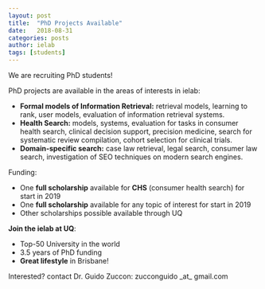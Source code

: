 ```yaml
---
layout: post
title:  "PhD Projects Available"
date:   2018-08-31
categories: posts
author: ielab
tags: [students]
---
```


We are recruiting PhD students!

PhD projects are available in the areas of interests in ielab:

 * **Formal models of Information Retrieval:** retrieval models, learning to rank, user models, evaluation of information retrieval systems.
 * **Health Search:** models, systems, evaluation for tasks in consumer health search, clinical decision support, precision medicine, search for systematic review compilation, cohort selection for clinical trials.
 * **Domain-specific search:** case law retrieval, legal search, consumer law search, investigation of SEO techniques on modern search engines.
 
Funding:

 * One **full scholarship** available for **CHS** (consumer health search) for start in 2019
 * One **full scholarship** available for any topic of interest for start in 2019
 * Other scholarships possible available through UQ
 
**Join the ielab at UQ**:

 * Top-50 University in the world
 * 3.5 years of PhD funding
 * **Great lifestyle** in Brisbane!  
 
Interested? contact Dr. Guido Zuccon: zucconguido \_at\_ gmail.com
